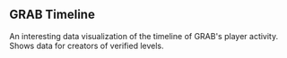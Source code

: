 ## GRAB Timeline
An interesting data visualization of the timeline of GRAB's player activity.
Shows data for creators of verified levels.